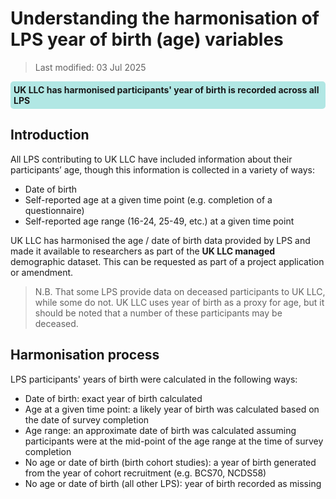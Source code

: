 # Understanding the harmonisation of LPS year of birth (age) variables
>Last modified: 03 Jul 2025
<div style="background-color: rgba(0, 178, 169, 0.3); padding: 5px; border-radius: 5px;"><strong>UK LLC has harmonised participants' year of birth is recorded across all LPS </strong></div>  

## Introduction  
All LPS contributing to UK LLC have included information about their participants’ age, though this information is collected in a variety of ways:  
* Date of birth
* Self-reported age at a given time point (e.g. completion of a questionnaire)
* Self-reported age range (16-24, 25-49, etc.) at a given time point 

UK LLC has harmonised the age / date of birth data provided by LPS and made it available to researchers as part of the **UK LLC managed** demographic dataset. This can be requested as part of a project application or amendment. 

>N.B. That some LPS provide data on deceased participants to UK LLC, while some do not. UK LLC uses year of birth as a proxy for age, but it should be noted that a number of these participants may be deceased.

## Harmonisation process
LPS participants' years of birth were calculated in the following ways:
* Date of birth: exact year of birth calculated  
* Age at a given time point: a likely year of birth was calculated based on the date of survey completion
* Age range: an approximate date of birth was calculated assuming participants were at the mid-point of the age range at the time of survey completion
* No age or date of birth (birth cohort studies): a year of birth generated from the year of cohort recruitment (e.g. BCS70, NCDS58)
* No age or date of birth (all other LPS): year of birth recorded as missing




